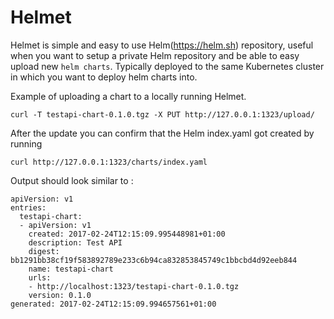 # Helmet

Helmet is simple and easy to use Helm(https://helm.sh) repository, useful
when you want to setup a private Helm repository and be able to easy
upload new `helm charts`. Typically deployed to the same Kubernetes cluster in which you 
want to deploy helm charts into. 

Example of uploading a chart to a locally running Helmet.

```
curl -T testapi-chart-0.1.0.tgz -X PUT http://127.0.0.1:1323/upload/
```

After the update you can confirm that the Helm index.yaml got created
by running 

```
curl http://127.0.0.1:1323/charts/index.yaml
```

Output should look similar to :

```
apiVersion: v1
entries:
  testapi-chart:
  - apiVersion: v1
    created: 2017-02-24T12:15:09.995448981+01:00
    description: Test API
    digest: bb1291bb38cf19f583892789e233c6b94ca832853845749c1bbcbd4d92eeb844
    name: testapi-chart
    urls:
    - http://localhost:1323/testapi-chart-0.1.0.tgz
    version: 0.1.0
generated: 2017-02-24T12:15:09.994657561+01:00
```
